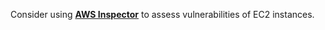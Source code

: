 Consider using [**AWS Inspector**](https://aws.amazon.com/inspector/) to assess vulnerabilities of EC2 instances.